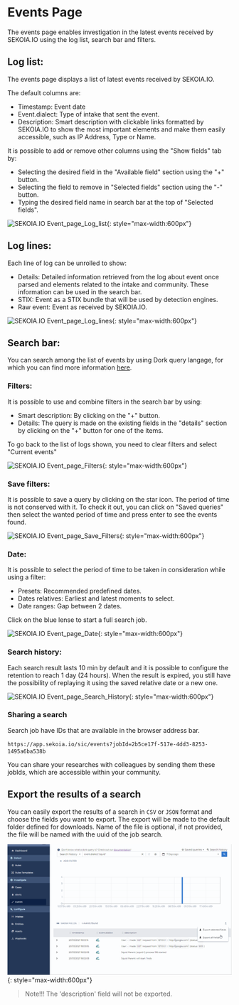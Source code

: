 # Events Page

The events page enables investigation in the latest events received by SEKOIA.IO using the log list, search bar and filters.

## Log list:

The events page displays a list of latest events received by SEKOIA.IO.

The default columns are:

- Timestamp: Event date
- Event.dialect: Type of intake that sent the event.
- Description: Smart description with clickable links formatted by SEKOIA.IO to show the most important elements and make them easily accessible, such as IP Address, Type or Name.

It is possible to add or remove other columns using the "Show fields" tab by:

- Selecting the desired field in the "Available field" section using the "+" button.
- Selecting the field to remove in "Selected fields" section using the "-" button.
- Typing the desired field name in search bar at the top of "Selected fields".

![SEKOIA.IO Event_page_Log_list](../assets/operation_center/ev_log_list.gif){: style="max-width:600px"}

## Log lines:

Each line of log can be unrolled to show:

- Details: Detailed information retrieved from the log about event once parsed and elements related to the intake and community. These information can be used in the search bar.
- STIX: Event as a STIX bundle that will be used by detection engines.
- Raw event: Event as received by SEKOIA.IO.

![SEKOIA.IO Event_page_Log_lines](../assets/operation_center/ev_log_lines.gif){: style="max-width:600px"}


## Search bar:

You can search among the list of events by using Dork query langage, for which you can find more information [here](../searching/dork.md).

### Filters:

It is possible to use and combine filters in the search bar by using:

- Smart description: By clicking on the "+" button.
- Details: The query is made on the existing fields in the "details" section by clicking on the "+" button for one of the items.

To go back to the list of logs shown, you need to clear filters and select "Current events"

![SEKOIA.IO Event_page_Filters](../assets/operation_center/ev_filters.gif){: style="max-width:600px"}

### Save filters:

It is possible to save a query by clicking on the star icon. The period of time is not conserved with it. 
To check it out, you can click on "Saved queries" then select the wanted period of time and press enter to see the events found.

![SEKOIA.IO Event_page_Save_Filters](../assets/operation_center/ev_save_filters.gif){: style="max-width:600px"}

### Date:

It is possible to select the period of time to be taken in consideration while using a filter:

- Presets: Recommended predefined dates.
- Dates relatives: Earliest and latest moments to select.
- Date ranges: Gap between 2 dates.

Click on the blue lense to start a full search job.

![SEKOIA.IO Event_page_Date](../assets/operation_center/ev_date.gif){: style="max-width:600px"}

### Search history:

Each search result lasts 10 min by default and it is possible to configure the retention to reach 1 day (24 hours). When the result is expired, you still have the possibility of replaying it using the saved relative date or a new one.

![SEKOIA.IO Event_page_Search_History](../assets/operation_center/ev_search_history.gif){: style="max-width:600px"}

### Sharing a search

Search job have IDs that are available in the browser address bar. 

```
https://app.sekoia.io/sic/events?jobId=2b5ce17f-517e-4dd3-8253-1495a6ba538b
```

You can share your researches with colleagues by sending them these jobIds, which are accessible within your community.

## Export the results of a search

You can easily export the results of a search in `CSV` or `JSON` format and choose the fields you want to export. The export will be made to the default folder defined for downloads. Name of the file is optional, if not provided, the file will be named with the uuid of the job search.

![SEKOIA.IO Search result export](../assets/operation_center/ev_export_results.gif){: style="max-width:600px"}

> Note!!!
> The 'description' field will not be exported.
